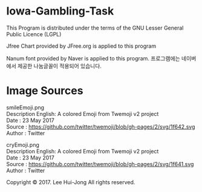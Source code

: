 # Iowa-Gambling-Task

This Program is distributed under the terms of the GNU Lesser General Public Licence (LGPL)

Jfree Chart provided by JFree.org is applied to this program

Nanum font provided by Naver is applied to this program. 프로그램에는 네이버에서 제공한 나눔글꼴이 적용되어 있습니다.

# Image Sources

smileEmoji.png<br>
Description	English: A colored Emoji from Twemoji v2 project<br>
Date : 			23 May 2017<br>
Source : 		https://github.com/twitter/twemoji/blob/gh-pages/2/svg/1f642.svg<br>
Author : 		Twitter<br>

cryEmoji.png<br>
Description	English: A colored Emoji from Twemoji v2 project<br>
Date :       23 May 2017<br>
Source :     https://github.com/twitter/twemoji/blob/gh-pages/2/svg/1f641.svg<br>
Author :     Twitter<br>

Copyright © 2017. Lee Hui-Jong All rights reserved.
